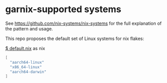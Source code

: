 # garnix-supported systems

See <https://github.com/nix-systems/nix-systems> for the full explanation of
the pattern and usage.

This repo proposes the default set of Linux systems for nix flakes:

[$ default.nix](default.nix) as nix
```nix
[
  "aarch64-linux"
  "x86_64-linux"
  "aarch64-darwin"
]
```

